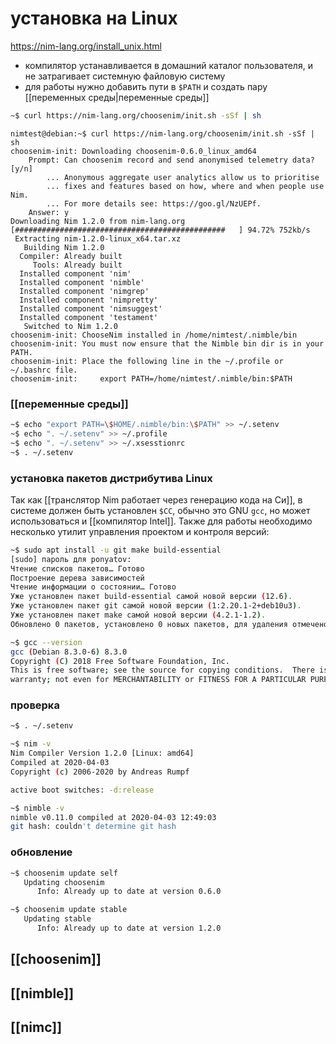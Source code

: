 # установка на Linux

https://nim-lang.org/install_unix.html

* компилятор устанавливается в домашний каталог пользователя, и не затрагивает системную файловую систему
* для работы нужно добавить пути в `$PATH` и создать пару [[переменных среды|переменные среды]]

```sh
~$ curl https://nim-lang.org/choosenim/init.sh -sSf | sh
```

```
nimtest@debian:~$ curl https://nim-lang.org/choosenim/init.sh -sSf | sh
choosenim-init: Downloading choosenim-0.6.0_linux_amd64
    Prompt: Can choosenim record and send anonymised telemetry data? [y/n]
        ... Anonymous aggregate user analytics allow us to prioritise
        ... fixes and features based on how, where and when people use Nim.
        ... For more details see: https://goo.gl/NzUEPf.
    Answer: y
Downloading Nim 1.2.0 from nim-lang.org
[###############################################   ] 94.72% 752kb/s
 Extracting nim-1.2.0-linux_x64.tar.xz
   Building Nim 1.2.0
  Compiler: Already built
     Tools: Already built
  Installed component 'nim'
  Installed component 'nimble'
  Installed component 'nimgrep'
  Installed component 'nimpretty'
  Installed component 'nimsuggest'
  Installed component 'testament'
   Switched to Nim 1.2.0
choosenim-init: ChooseNim installed in /home/nimtest/.nimble/bin
choosenim-init: You must now ensure that the Nimble bin dir is in your PATH.
choosenim-init: Place the following line in the ~/.profile or ~/.bashrc file.
choosenim-init:     export PATH=/home/nimtest/.nimble/bin:$PATH
```
### [[переменные среды]]

```sh
~$ echo "export PATH=\$HOME/.nimble/bin:\$PATH" >> ~/.setenv
~$ echo ". ~/.setenv" >> ~/.profile
~$ echo ". ~/.setenv" >> ~/.xsesstionrc
~$ . ~/.setenv
```
### установка пакетов дистрибутива Linux

Так как [[транслятор Nim работает через генерацию кода на Си]], в системе должен быть установлен `$CC`, обычно это GNU `gcc`, но может использоваться и [[компилятор Intel]]. Также для работы необходимо несколько утилит управления проектом и контроля версий:
```sh
~$ sudo apt install -u git make build-essential
[sudo] пароль для ponyatov: 
Чтение списков пакетов… Готово
Построение дерева зависимостей       
Чтение информации о состоянии… Готово
Уже установлен пакет build-essential самой новой версии (12.6).
Уже установлен пакет git самой новой версии (1:2.20.1-2+deb10u3).
Уже установлен пакет make самой новой версии (4.2.1-1.2).
Обновлено 0 пакетов, установлено 0 новых пакетов, для удаления отмечено 0 пакетов, и 14 пакетов не обновлено.
```
```sh
~$ gcc --version
gcc (Debian 8.3.0-6) 8.3.0
Copyright (C) 2018 Free Software Foundation, Inc.
This is free software; see the source for copying conditions.  There is NO
warranty; not even for MERCHANTABILITY or FITNESS FOR A PARTICULAR PURPOSE.

```

### проверка

```sh
~$ . ~/.setenv

~$ nim -v
Nim Compiler Version 1.2.0 [Linux: amd64]
Compiled at 2020-04-03
Copyright (c) 2006-2020 by Andreas Rumpf

active boot switches: -d:release

~$ nimble -v
nimble v0.11.0 compiled at 2020-04-03 12:49:03
git hash: couldn't determine git hash

```

### обновление

```sh
~$ choosenim update self
   Updating choosenim
      Info: Already up to date at version 0.6.0
```
```sh
~$ choosenim update stable
   Updating stable
      Info: Already up to date at version 1.2.0
```

## [[choosenim]]
## [[nimble]]
## [[nimc]]
